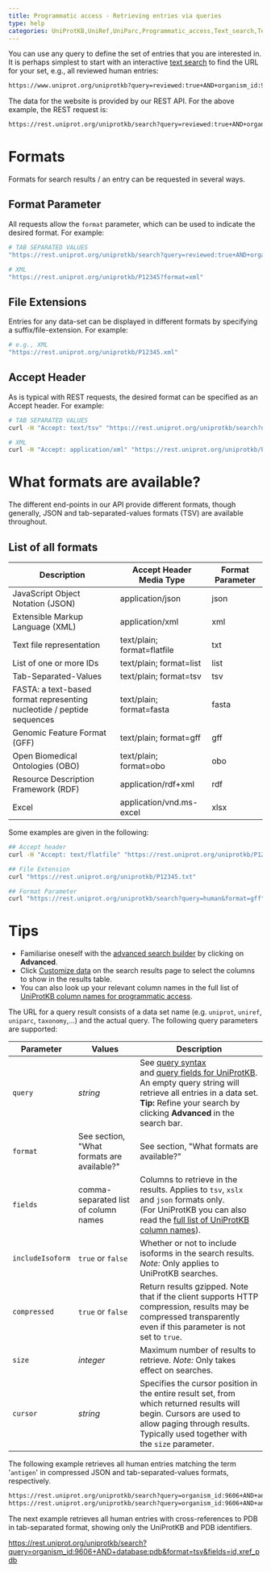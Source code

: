 ```yaml
---
title: Programmatic access - Retrieving entries via queries
type: help
categories: UniProtKB,UniRef,UniParc,Programmatic_access,Text_search,Technical,help
---
```


You can use any query to define the set of entries that you are interested in. It is perhaps simplest to start with an interactive [text search](https://www.uniprot.org/help/text%2Dsearch) to find the URL for your set, e.g., all reviewed human entries:
      
```bash
https://www.uniprot.org/uniprotkb?query=reviewed:true+AND+organism_id:9606
```

The data for the website is provided by our REST API. For the above example, the REST request is:

```bash
https://rest.uniprot.org/uniprotkb/search?query=reviewed:true+AND+organism_id:9606
```

# Formats

Formats for search results / an entry can be requested in several ways.
     
## Format Parameter
All requests allow the `format` parameter, which can be used to indicate the desired format. For example:

```bash
# TAB SEPARATED VALUES
"https://rest.uniprot.org/uniprotkb/search?query=reviewed:true+AND+organism_id:9606&format=tsv"

# XML
"https://rest.uniprot.org/uniprotkb/P12345?format=xml"
```

## File Extensions
Entries for any data-set can be displayed in different formats by specifying a suffix/file-extension. For example:        

```bash
# e.g., XML
"https://rest.uniprot.org/uniprotkb/P12345.xml"
```
                                 
## Accept Header
As is typical with REST requests, the desired format can be specified as an Accept header. For example:

```bash
# TAB SEPARATED VALUES
curl -H "Accept: text/tsv" "https://rest.uniprot.org/uniprotkb/search?query=reviewed:true+AND+organism_id:9606"

# XML
curl -H "Accept: application/xml" "https://rest.uniprot.org/uniprotkb/P12345"
```
                   
# What formats are available?

The different end-points in our API provide different formats, though generally, JSON and tab-separated-values formats (TSV) are
available throughout. 

## List of all formats

| Description | Accept Header Media Type | Format Parameter |
|-----|-----|-----|
|JavaScript Object Notation (JSON) |application/json|json|
|Extensible Markup Language (XML) |application/xml|xml|
|Text file representation|text/plain; format=flatfile|txt|
|List of one or more IDs|text/plain; format=list|list|
|Tab-Separated-Values|text/plain; format=tsv|tsv|
|FASTA: a text-based format representing nucleotide / peptide sequences|text/plain; format=fasta|fasta|
|Genomic Feature Format (GFF) |text/plain; format=gff|gff|
|Open Biomedical Ontologies (OBO) |text/plain; format=obo|obo|
|Resource Description Framework (RDF)|application/rdf+xml|rdf|
|Excel|application/vnd.ms-excel|xlsx|

Some examples are given in the following:               

```bash
## Accept header
curl -H "Accept: text/flatfile" "https://rest.uniprot.org/uniprotkb/P12345"

## File Extension
curl "https://rest.uniprot.org/uniprotkb/P12345.txt"

## Format Parameter 
curl "https://rest.uniprot.org/uniprotkb/search?query=human&format=gff"
```

# Tips

*   Familiarise oneself with the [advanced search builder](http://www.uniprot.org/help/advanced%5Fsearch) by clicking on **Advanced**.
*   Click [Customize data](http://www.uniprot.org/help/customize) on the search results page to select the columns to show in the results table.
*   You can also look up your relevant column names in the full list of [UniProtKB column names for programmatic access](http://www.uniprot.org/help/uniprotkb%5Fcolumn%5Fnames).

The URL for a query result consists of a data set name (e.g. `uniprot`, `uniref`, `uniparc`, `taxonomy`,...) and the actual query. The following query parameters are supported:
          
|Parameter|Values|Description|
|---------|------|-----------|
|`query`|_string_| See [query syntax](https://www.uniprot.org/help/text-search) <br> and [query fields for UniProtKB](http://www.uniprot.org/help/query-fields). <br>An empty query string will retrieve all entries in a data set. **Tip:** Refine your search by clicking **Advanced** in the search bar.|
|`format`|See section, "What formats are available?"|See section, "What formats are available?"|
|`fields`|comma-separated list of column names|Columns to retrieve in the results. Applies to `tsv`, `xslx` and `json` formats only. <br>(For UniProtKB you can also read the [full list of UniProtKB column names](https://www.uniprot.org/help/uniprotkb_column_names)).|
|`includeIsoform`|`true` or `false`|Whether or not to include isoforms in the search results. *Note:* Only applies to UniProtKB searches.|
|`compressed`|`true` or `false`| Return results gzipped. Note that if the client supports HTTP compression, results may be compressed transparently even if this parameter is not set to `true`.|
|`size`|_integer_|Maximum number of results to retrieve. *Note:* Only takes effect on searches.|
|`cursor`|_string_|Specifies the cursor position in the entire result set, from which returned results will begin. Cursors are used to allow paging through results. Typically used together with the `size` parameter.|

The following example retrieves all human entries matching the term '`antigen`' in compressed JSON and tab-separated-values formats, respectively.
                                                                                         
```bash
https://rest.uniprot.org/uniprotkb/search?query=organism_id:9606+AND+antigen&format=json&compressed=true
https://rest.uniprot.org/uniprotkb/search?query=organism_id:9606+AND+antigen&format=tsv&compressed=true
```

The next example retrieves all human entries with cross-references to PDB in tab-separated format, showing only the UniProtKB and PDB identifiers.

https://rest.uniprot.org/uniprotkb/search?query=organism_id:9606+AND+database:pdb&format=tsv&fields=id,xref_pdb
